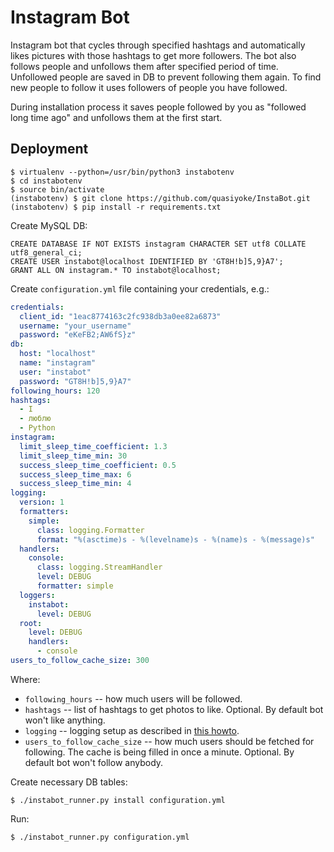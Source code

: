 # Instagram Bot

Instagram bot that cycles through specified hashtags and automatically likes pictures with those hashtags to get more followers. The bot also follows people and unfollows them after specified period of time. Unfollowed people are saved in DB to prevent following them again. To find new people to follow it uses followers of people you have followed.

During installation process it saves people followed by you as "followed long time ago" and unfollows them at the first start.

## Deployment

    $ virtualenv --python=/usr/bin/python3 instabotenv
    $ cd instabotenv
    $ source bin/activate
    (instabotenv) $ git clone https://github.com/quasiyoke/InstaBot.git
    (instabotenv) $ pip install -r requirements.txt

Create MySQL DB:

```mysql
CREATE DATABASE IF NOT EXISTS instagram CHARACTER SET utf8 COLLATE utf8_general_ci;
CREATE USER instabot@localhost IDENTIFIED BY 'GT8H!b]5,9}A7';
GRANT ALL ON instagram.* TO instabot@localhost;
```

Create `configuration.yml` file containing your credentials, e.g.:

```yaml
credentials:
  client_id: "1eac8774163c2fc938db3a0ee82a6873"
  username: "your_username"
  password: "eKeFB2;AW6fS}z"
db:
  host: "localhost"
  name: "instagram"
  user: "instabot"
  password: "GT8H!b]5,9}A7"
following_hours: 120
hashtags:
  - I
  - люблю
  - Python
instagram:
  limit_sleep_time_coefficient: 1.3
  limit_sleep_time_min: 30
  success_sleep_time_coefficient: 0.5
  success_sleep_time_max: 6
  success_sleep_time_min: 4
logging:
  version: 1
  formatters:
    simple:
      class: logging.Formatter
      format: "%(asctime)s - %(levelname)s - %(name)s - %(message)s"
  handlers:
    console:
      class: logging.StreamHandler
      level: DEBUG
      formatter: simple
  loggers:
    instabot:
      level: DEBUG
  root:
    level: DEBUG
    handlers:
      - console
users_to_follow_cache_size: 300
```

Where:

* `following_hours` -- how much users will be followed.
* `hashtags` -- list of hashtags to get photos to like. Optional. By default bot won't like anything.
* `logging` -- logging setup as described in [this howto](https://docs.python.org/3/howto/logging.html).
* `users_to_follow_cache_size` -- how much users should be fetched for following. The cache is being filled in once a minute. Optional. By default bot won't follow anybody.

Create necessary DB tables:

    $ ./instabot_runner.py install configuration.yml

Run:

    $ ./instabot_runner.py configuration.yml
